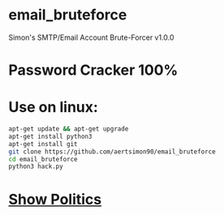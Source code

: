 # email_bruteforce
Simon's SMTP/Email Account Brute-Forcer v1.0.0

# Password Cracker 100%

# Use on linux:
```bash
apt-get update && apt-get upgrade
apt-get install python3
apt-get install git
git clone https://github.com/aertsimon90/email_bruteforce
cd email_bruteforce
python3 hack.py

```
# [Show Politics](https://github.com/aertsimon90/politics/blob/main/README.md)
